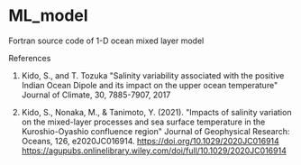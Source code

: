 # ML_model
Fortran source code of 1-D ocean mixed layer model 



References

1. Kido, S., and T. Tozuka 
"Salinity variability associated with the positive Indian Ocean Dipole and its impact on the upper ocean temperature"
Journal of Climate, 30, 7885-7907, 2017

2. Kido, S., Nonaka, M., & Tanimoto, Y. (2021). 
"Impacts of salinity variation on the mixed-layer processes and sea surface temperature in the Kuroshio-Oyashio confluence region"
Journal of Geophysical Research: Oceans, 126, e2020JC016914. https://doi.org/10.1029/2020JC016914
https://agupubs.onlinelibrary.wiley.com/doi/full/10.1029/2020JC016914


